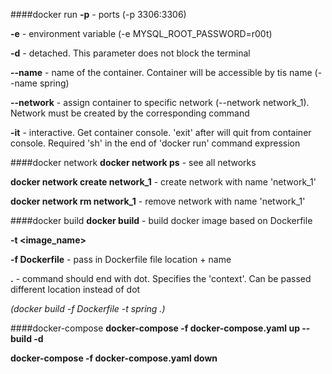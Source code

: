 ####docker run 
**-p** - ports (-p 3306:3306)

**-e** - environment variable (-e MYSQL_ROOT_PASSWORD=r00t)

**-d** - detached. This parameter does not block the terminal

**--name** - name of the container. Container will be accessible by tis name (--name spring)

**--network** - assign container to specific network (--network network_1). Network must be created by the corresponding command

**-it** - interactive. Get container console. 'exit' after will quit from container console. Required 'sh' in the end of 'docker run' command expression

####docker network
**docker network ps** - see all networks

**docker network create network_1** - create network with name 'network_1'

**docker network rm network_1** - remove network with name 'network_1'

####docker build
**docker build** - build docker image based on Dockerfile   

**-t <image_name>**
 
**-f Dockerfile** - pass in Dockerfile file location + name

**.** - command should end with dot. Specifies the 'context'. Can be passed different location instead of dot

_(docker build -f Dockerfile -t spring .)_

####docker-compose
**docker-compose -f docker-compose.yaml up --build -d**

**docker-compose -f docker-compose.yaml down**